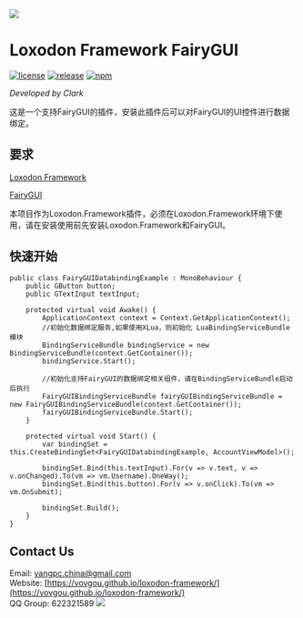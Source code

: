 ![](docs/images/icon.png)

# Loxodon Framework FairyGUI

[![license](https://img.shields.io/github/license/vovgou/loxodon-framework?color=blue)](https://github.com/vovgou/loxodon-framework/blob/master/LICENSE) [![release](https://img.shields.io/github/v/tag/vovgou/loxodon-framework?label=release)](https://github.com/vovgou/loxodon-framework/releases)
[![npm](https://img.shields.io/npm/v/com.vovgou.loxodon-framework-fgui)](https://www.npmjs.com/package/com.vovgou.loxodon-framework-fgui)



*Developed by Clark*

这是一个支持FairyGUI的插件，安装此插件后可以对FairyGUI的UI控件进行数据绑定。

## 要求 ##

[Loxodon Framework](https://github.com/vovgou/loxodon-framework)

[FairyGUI](https://github.com/fairygui/FairyGUI-unity)

本项目作为Loxodon.Framework插件，必须在Loxodon.Framework环境下使用，请在安装使用前先安装Loxodon.Framework和FairyGUI。

## 快速开始 ##

    public class FairyGUIDatabindingExample : MonoBehaviour {
        public GButton button;
        public GTextInput textInput;

        protected virtual void Awake() {
            ApplicationContext context = Context.GetApplicationContext();
            //初始化数据绑定服务,如果使用XLua，则初始化 LuaBindingServiceBundle模块
            BindingServiceBundle bindingService = new BindingServiceBundle(context.GetContainer());
            bindingService.Start();

            //初始化支持FairyGUI的数据绑定相关组件，请在BindingServiceBundle启动后执行
            FairyGUIBindingServiceBundle fairyGUIBindingServiceBundle = new FairyGUIBindingServiceBundle(context.GetContainer());
            fairyGUIBindingServiceBundle.Start();
        }

        protected virtual void Start() {
            var bindingSet = this.CreateBindingSet<FairyGUIDatabindingExample, AccountViewModel>();

            bindingSet.Bind(this.textInput).For(v => v.text, v => v.onChanged).To(vm => vm.Username).OneWay();
            bindingSet.Bind(this.button).For(v => v.onClick).To(vm => vm.OnSubmit);

            bindingSet.Build();
        }
    }

## Contact Us
Email: [yangpc.china@gmail.com](mailto:yangpc.china@gmail.com)   
Website: [https://vovgou.github.io/loxodon-framework/](https://vovgou.github.io/loxodon-framework/)  
QQ Group: 622321589 [![](https://pub.idqqimg.com/wpa/images/group.png)](https:////shang.qq.com/wpa/qunwpa?idkey=71c1e43c24900ee84aeffc76fb67c0bacddc3f62a516fe80eae6b9521f872c59)
